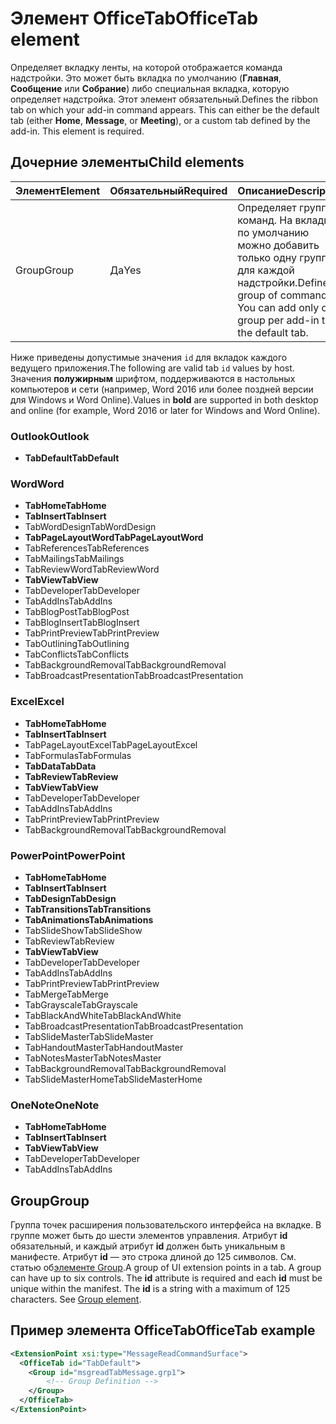 # <a name="officetab-element"></a><span data-ttu-id="1138b-101">Элемент OfficeTab</span><span class="sxs-lookup"><span data-stu-id="1138b-101">OfficeTab element</span></span>

<span data-ttu-id="1138b-p101">Определяет вкладку ленты, на которой отображается команда надстройки. Это может быть вкладка по умолчанию (**Главная**, **Сообщение** или **Собрание**) либо специальная вкладка, которую определяет надстройка. Этот элемент обязательный.</span><span class="sxs-lookup"><span data-stu-id="1138b-p101">Defines the ribbon tab on which your add-in command appears. This can either be the default tab (either  **Home**,  **Message**, or  **Meeting**), or a custom tab defined by the add-in. This element is required.</span></span>

## <a name="child-elements"></a><span data-ttu-id="1138b-105">Дочерние элементы</span><span class="sxs-lookup"><span data-stu-id="1138b-105">Child elements</span></span>

|  <span data-ttu-id="1138b-106">Элемент</span><span class="sxs-lookup"><span data-stu-id="1138b-106">Element</span></span> |  <span data-ttu-id="1138b-107">Обязательный</span><span class="sxs-lookup"><span data-stu-id="1138b-107">Required</span></span>  |  <span data-ttu-id="1138b-108">Описание</span><span class="sxs-lookup"><span data-stu-id="1138b-108">Description</span></span>  |
|:-----|:-----|:-----|
|  <span data-ttu-id="1138b-109">Group</span><span class="sxs-lookup"><span data-stu-id="1138b-109">Group</span></span>      | <span data-ttu-id="1138b-110">Да</span><span class="sxs-lookup"><span data-stu-id="1138b-110">Yes</span></span> |  <span data-ttu-id="1138b-p102">Определяет группу команд. На вкладке по умолчанию можно добавить только одну группу для каждой надстройки.</span><span class="sxs-lookup"><span data-stu-id="1138b-p102">Defines a group of commands. You can add only one group per add-in to the default tab.</span></span>  |

<span data-ttu-id="1138b-113">Ниже приведены допустимые значения `id` для вкладок каждого ведущего приложения.</span><span class="sxs-lookup"><span data-stu-id="1138b-113">The following are valid tab `id` values by host.</span></span> <span data-ttu-id="1138b-114">Значения **полужирным** шрифтом, поддерживаются в настольных компьютеров и сети (например, Word 2016 или более поздней версии для Windows и Word Online).</span><span class="sxs-lookup"><span data-stu-id="1138b-114">Values in **bold** are supported in both desktop and online (for example, Word 2016 or later for Windows and Word Online).</span></span>

### <a name="outlook"></a><span data-ttu-id="1138b-115">Outlook</span><span class="sxs-lookup"><span data-stu-id="1138b-115">Outlook</span></span>

- <span data-ttu-id="1138b-116">**TabDefault**</span><span class="sxs-lookup"><span data-stu-id="1138b-116">**TabDefault**</span></span>

### <a name="word"></a><span data-ttu-id="1138b-117">Word</span><span class="sxs-lookup"><span data-stu-id="1138b-117">Word</span></span>

- <span data-ttu-id="1138b-118">**TabHome**</span><span class="sxs-lookup"><span data-stu-id="1138b-118">**TabHome**</span></span>
- <span data-ttu-id="1138b-119">**TabInsert**</span><span class="sxs-lookup"><span data-stu-id="1138b-119">**TabInsert**</span></span>
- <span data-ttu-id="1138b-120">TabWordDesign</span><span class="sxs-lookup"><span data-stu-id="1138b-120">TabWordDesign</span></span>
- <span data-ttu-id="1138b-121">**TabPageLayoutWord**</span><span class="sxs-lookup"><span data-stu-id="1138b-121">**TabPageLayoutWord**</span></span>
- <span data-ttu-id="1138b-122">TabReferences</span><span class="sxs-lookup"><span data-stu-id="1138b-122">TabReferences</span></span>
- <span data-ttu-id="1138b-123">TabMailings</span><span class="sxs-lookup"><span data-stu-id="1138b-123">TabMailings</span></span>
- <span data-ttu-id="1138b-124">TabReviewWord</span><span class="sxs-lookup"><span data-stu-id="1138b-124">TabReviewWord</span></span>
- <span data-ttu-id="1138b-125">**TabView**</span><span class="sxs-lookup"><span data-stu-id="1138b-125">**TabView**</span></span>
- <span data-ttu-id="1138b-126">TabDeveloper</span><span class="sxs-lookup"><span data-stu-id="1138b-126">TabDeveloper</span></span>
- <span data-ttu-id="1138b-127">TabAddIns</span><span class="sxs-lookup"><span data-stu-id="1138b-127">TabAddIns</span></span>
- <span data-ttu-id="1138b-128">TabBlogPost</span><span class="sxs-lookup"><span data-stu-id="1138b-128">TabBlogPost</span></span>
- <span data-ttu-id="1138b-129">TabBlogInsert</span><span class="sxs-lookup"><span data-stu-id="1138b-129">TabBlogInsert</span></span>
- <span data-ttu-id="1138b-130">TabPrintPreview</span><span class="sxs-lookup"><span data-stu-id="1138b-130">TabPrintPreview</span></span>
- <span data-ttu-id="1138b-131">TabOutlining</span><span class="sxs-lookup"><span data-stu-id="1138b-131">TabOutlining</span></span>
- <span data-ttu-id="1138b-132">TabConflicts</span><span class="sxs-lookup"><span data-stu-id="1138b-132">TabConflicts</span></span>
- <span data-ttu-id="1138b-133">TabBackgroundRemoval</span><span class="sxs-lookup"><span data-stu-id="1138b-133">TabBackgroundRemoval</span></span>
- <span data-ttu-id="1138b-134">TabBroadcastPresentation</span><span class="sxs-lookup"><span data-stu-id="1138b-134">TabBroadcastPresentation</span></span>

### <a name="excel"></a><span data-ttu-id="1138b-135">Excel</span><span class="sxs-lookup"><span data-stu-id="1138b-135">Excel</span></span>

- <span data-ttu-id="1138b-136">**TabHome**</span><span class="sxs-lookup"><span data-stu-id="1138b-136">**TabHome**</span></span>
- <span data-ttu-id="1138b-137">**TabInsert**</span><span class="sxs-lookup"><span data-stu-id="1138b-137">**TabInsert**</span></span>
- <span data-ttu-id="1138b-138">TabPageLayoutExcel</span><span class="sxs-lookup"><span data-stu-id="1138b-138">TabPageLayoutExcel</span></span>
- <span data-ttu-id="1138b-139">TabFormulas</span><span class="sxs-lookup"><span data-stu-id="1138b-139">TabFormulas</span></span>
- <span data-ttu-id="1138b-140">**TabData**</span><span class="sxs-lookup"><span data-stu-id="1138b-140">**TabData**</span></span>
- <span data-ttu-id="1138b-141">**TabReview**</span><span class="sxs-lookup"><span data-stu-id="1138b-141">**TabReview**</span></span>
- <span data-ttu-id="1138b-142">**TabView**</span><span class="sxs-lookup"><span data-stu-id="1138b-142">**TabView**</span></span>
- <span data-ttu-id="1138b-143">TabDeveloper</span><span class="sxs-lookup"><span data-stu-id="1138b-143">TabDeveloper</span></span>
- <span data-ttu-id="1138b-144">TabAddIns</span><span class="sxs-lookup"><span data-stu-id="1138b-144">TabAddIns</span></span>
- <span data-ttu-id="1138b-145">TabPrintPreview</span><span class="sxs-lookup"><span data-stu-id="1138b-145">TabPrintPreview</span></span>
- <span data-ttu-id="1138b-146">TabBackgroundRemoval</span><span class="sxs-lookup"><span data-stu-id="1138b-146">TabBackgroundRemoval</span></span> 

### <a name="powerpoint"></a><span data-ttu-id="1138b-147">PowerPoint</span><span class="sxs-lookup"><span data-stu-id="1138b-147">PowerPoint</span></span>

- <span data-ttu-id="1138b-148">**TabHome**</span><span class="sxs-lookup"><span data-stu-id="1138b-148">**TabHome**</span></span>
- <span data-ttu-id="1138b-149">**TabInsert**</span><span class="sxs-lookup"><span data-stu-id="1138b-149">**TabInsert**</span></span>
- <span data-ttu-id="1138b-150">**TabDesign**</span><span class="sxs-lookup"><span data-stu-id="1138b-150">**TabDesign**</span></span>
- <span data-ttu-id="1138b-151">**TabTransitions**</span><span class="sxs-lookup"><span data-stu-id="1138b-151">**TabTransitions**</span></span>
- <span data-ttu-id="1138b-152">**TabAnimations**</span><span class="sxs-lookup"><span data-stu-id="1138b-152">**TabAnimations**</span></span>
- <span data-ttu-id="1138b-153">TabSlideShow</span><span class="sxs-lookup"><span data-stu-id="1138b-153">TabSlideShow</span></span>
- <span data-ttu-id="1138b-154">TabReview</span><span class="sxs-lookup"><span data-stu-id="1138b-154">TabReview</span></span>
- <span data-ttu-id="1138b-155">**TabView**</span><span class="sxs-lookup"><span data-stu-id="1138b-155">**TabView**</span></span>
- <span data-ttu-id="1138b-156">TabDeveloper</span><span class="sxs-lookup"><span data-stu-id="1138b-156">TabDeveloper</span></span>
- <span data-ttu-id="1138b-157">TabAddIns</span><span class="sxs-lookup"><span data-stu-id="1138b-157">TabAddIns</span></span>
- <span data-ttu-id="1138b-158">TabPrintPreview</span><span class="sxs-lookup"><span data-stu-id="1138b-158">TabPrintPreview</span></span>
- <span data-ttu-id="1138b-159">TabMerge</span><span class="sxs-lookup"><span data-stu-id="1138b-159">TabMerge</span></span>
- <span data-ttu-id="1138b-160">TabGrayscale</span><span class="sxs-lookup"><span data-stu-id="1138b-160">TabGrayscale</span></span>
- <span data-ttu-id="1138b-161">TabBlackAndWhite</span><span class="sxs-lookup"><span data-stu-id="1138b-161">TabBlackAndWhite</span></span>
- <span data-ttu-id="1138b-162">TabBroadcastPresentation</span><span class="sxs-lookup"><span data-stu-id="1138b-162">TabBroadcastPresentation</span></span>
- <span data-ttu-id="1138b-163">TabSlideMaster</span><span class="sxs-lookup"><span data-stu-id="1138b-163">TabSlideMaster</span></span>
- <span data-ttu-id="1138b-164">TabHandoutMaster</span><span class="sxs-lookup"><span data-stu-id="1138b-164">TabHandoutMaster</span></span>
- <span data-ttu-id="1138b-165">TabNotesMaster</span><span class="sxs-lookup"><span data-stu-id="1138b-165">TabNotesMaster</span></span>
- <span data-ttu-id="1138b-166">TabBackgroundRemoval</span><span class="sxs-lookup"><span data-stu-id="1138b-166">TabBackgroundRemoval</span></span>
- <span data-ttu-id="1138b-167">TabSlideMasterHome</span><span class="sxs-lookup"><span data-stu-id="1138b-167">TabSlideMasterHome</span></span>

### <a name="onenote"></a><span data-ttu-id="1138b-168">OneNote</span><span class="sxs-lookup"><span data-stu-id="1138b-168">OneNote</span></span>

- <span data-ttu-id="1138b-169">**TabHome**</span><span class="sxs-lookup"><span data-stu-id="1138b-169">**TabHome**</span></span>
- <span data-ttu-id="1138b-170">**TabInsert**</span><span class="sxs-lookup"><span data-stu-id="1138b-170">**TabInsert**</span></span>
- <span data-ttu-id="1138b-171">**TabView**</span><span class="sxs-lookup"><span data-stu-id="1138b-171">**TabView**</span></span>
- <span data-ttu-id="1138b-172">TabDeveloper</span><span class="sxs-lookup"><span data-stu-id="1138b-172">TabDeveloper</span></span>
- <span data-ttu-id="1138b-173">TabAddIns</span><span class="sxs-lookup"><span data-stu-id="1138b-173">TabAddIns</span></span>

## <a name="group"></a><span data-ttu-id="1138b-174">Group</span><span class="sxs-lookup"><span data-stu-id="1138b-174">Group</span></span>

<span data-ttu-id="1138b-p104">Группа точек расширения пользовательского интерфейса на вкладке. В группе может быть до шести элементов управления. Атрибут **id** обязательный, и каждый атрибут **id** должен быть уникальным в манифесте. Атрибут **id** — это строка длиной до 125 символов. См. статью об[элементе Group](group.md).</span><span class="sxs-lookup"><span data-stu-id="1138b-p104">A group of UI extension points in a tab. A group can have up to six controls. The  **id** attribute is required and each **id** must be unique within the manifest. The **id** is a string with a maximum of 125 characters. See [Group element](group.md).</span></span>

## <a name="officetab-example"></a><span data-ttu-id="1138b-179">Пример элемента OfficeTab</span><span class="sxs-lookup"><span data-stu-id="1138b-179">OfficeTab example</span></span>

```xml
<ExtensionPoint xsi:type="MessageReadCommandSurface">
  <OfficeTab id="TabDefault">
    <Group id="msgreadTabMessage.grp1">
        <!-- Group Definition -->
    </Group>
  </OfficeTab>
</ExtensionPoint>
```
